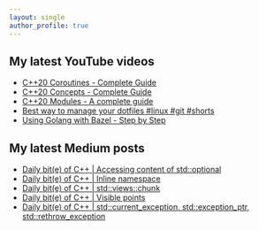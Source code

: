```yaml
---
layout: single
author_profile: true
---
```


## My latest YouTube videos

<ul>
<!--START_SECTION:youtube-->
<li><a href="https://www.youtube.com/watch?v=w-dmOHhBX9o">C++20 Coroutines - Complete Guide</a></li>
<li><a href="https://www.youtube.com/watch?v=1So7onMFxJM">C++20 Concepts  - Complete Guide</a></li>
<li><a href="https://www.youtube.com/watch?v=WRCwciJ5MTE">C++20 Modules - A complete guide</a></li>
<li><a href="https://www.youtube.com/watch?v=LHrB4TcU1JM">Best way to manage your dotfiles #linux #git #shorts</a></li>
<li><a href="https://www.youtube.com/watch?v=mXLrk0ipwz4">Using Golang with Bazel - Step by Step</a></li>
<!--END_SECTION:youtube-->
</ul>

## My latest Medium posts

<ul>
<!--START_SECTION:medium-->
<li><a href="https://medium.com/@simontoth/daily-bit-e-of-c-accessing-content-of-std-optional-6cfb646304d4?source=rss-1e1de1006a93------2">Daily bit(e) of C++ | Accessing content of std::optional</a></li>
<li><a href="https://medium.com/@simontoth/daily-bit-e-of-c-inline-namespace-e0832997449a?source=rss-1e1de1006a93------2">Daily bit(e) of C++ | Inline namespace</a></li>
<li><a href="https://medium.com/@simontoth/daily-bit-e-of-c-std-views-chunk-b647fc5b9139?source=rss-1e1de1006a93------2">Daily bit(e) of C++ | std::views::chunk</a></li>
<li><a href="https://medium.com/@simontoth/daily-bit-e-of-c-visible-points-ed34aa6a1357?source=rss-1e1de1006a93------2">Daily bit(e) of C++ | Visible points</a></li>
<li><a href="https://medium.com/@simontoth/daily-bit-e-of-c-std-current-exception-std-exception-ptr-std-rethrow-exception-87b0fb3fc32d?source=rss-1e1de1006a93------2">Daily bit(e) of C++ | std::current_exception, std::exception_ptr, std::rethrow_exception</a></li>
<!--END_SECTION:medium-->
</ul>